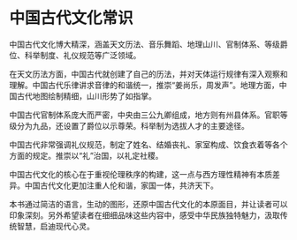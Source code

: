 # 中国古代文化常识

中国古代文化博大精深，涵盖天文历法、音乐舞蹈、地理山川、官制体系、等级爵位、科举制度、礼仪规范等广泛领域。

在天文历法方面，中国古代就创建了自己的历法，并对天体运行规律有深入观察和理解。中国古代乐律讲求音律的和谐统一，推崇“姜尚乐，周发声”。地理方面，中国古代地图绘制精细，山川形势了如指掌。

中国古代官制体系庞大而严密，中央由三公九卿组成，地方则有州县体系。官职等级分为九品，还设置了爵位以示尊荣。科举制为选拔人才的主要途径。

中国古代非常强调礼仪规范，制定了姓名、结婚丧礼、家室构成、饮食衣着等各个方面的规定。推崇以“礼”治国，以礼定社稷。

中国古代文化的核心在于重视伦理秩序的构建，这一点与西方理性精神有本质差异。中国古代文化更加注重人伦和谐，家国一体，共济天下。

本书通过简洁的语言，生动的图形，还原中国古代文化的本原面目，并让读者可以印象深刻。另外希望读者在细细品味这些内容中，感受中华民族独特魅力，汲取传统智慧，启迪现代心灵。
 